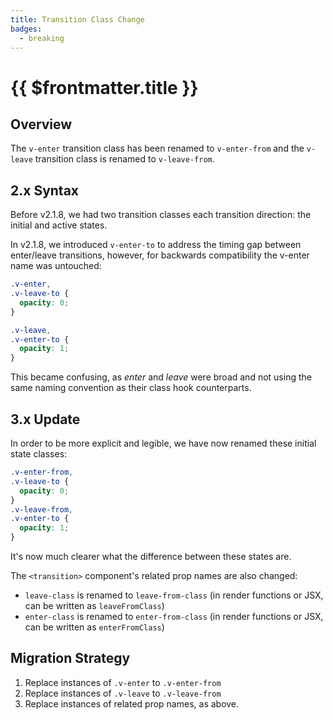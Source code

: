 ```yaml
---
title: Transition Class Change
badges:
  - breaking
---
```


# {{ $frontmatter.title }} <MigrationBadges :badges="$frontmatter.badges" />

## Overview

The `v-enter` transition class has been renamed to `v-enter-from` and the `v-leave` transition class is renamed to `v-leave-from`.

## 2.x Syntax

Before v2.1.8, we had two transition classes each transition direction: the initial and active states.

In v2.1.8, we introduced `v-enter-to` to address the timing gap between enter/leave transitions, however, for backwards compatibility the v-enter name was untouched:

```css
.v-enter,
.v-leave-to {
  opacity: 0;
}

.v-leave,
.v-enter-to {
  opacity: 1;
}
```

This became confusing, as _enter_ and _leave_ were broad and not using the same naming convention as their class hook counterparts.

## 3.x Update

In order to be more explicit and legible, we have now renamed these initial state classes:

```css
.v-enter-from,
.v-leave-to {
  opacity: 0;
}
.v-leave-from,
.v-enter-to {
  opacity: 1;
}
```

It's now much clearer what the difference between these states are.

The `<transition>` component's related prop names are also changed:

- `leave-class` is renamed to `leave-from-class` (in render functions or JSX, can be written as `leaveFromClass`)
- `enter-class` is renamed to `enter-from-class` (in render functions or JSX, can be written as `enterFromClass`)

## Migration Strategy

1. Replace instances of `.v-enter` to `.v-enter-from`
2. Replace instances of `.v-leave` to `.v-leave-from`
3. Replace instances of related prop names, as above.
